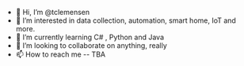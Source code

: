 - 👋 Hi, I’m @tclemensen
- 👀 I’m interested in data collection, automation, smart home, IoT and more.
- 🌱 I’m currently learning C# , Python and Java
- 💞️ I’m looking to collaborate on anything, really
- 📫 How to reach me -- TBA

<!---
tclemensen/tclemensen is a ✨ special ✨ repository because its `README.md` (this file) appears on your GitHub profile.
You can click the Preview link to take a look at your changes.
--->
